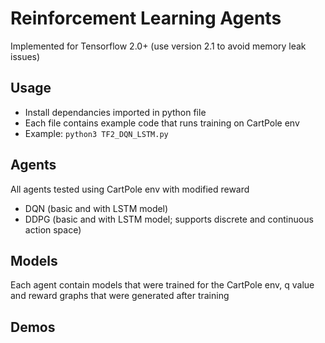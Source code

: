 # Reinforcement Learning Agents 
Implemented for Tensorflow 2.0+ (use version 2.1 to avoid memory leak issues)
## Usage
- Install dependancies imported in python file
- Each file contains example code that runs training on CartPole env
- Example: `python3 TF2_DQN_LSTM.py`
## Agents
All agents tested using CartPole env with modified reward
- DQN (basic and with LSTM model)
- DDPG (basic and with LSTM model; supports discrete and continuous action space)
## Models
Each agent contain models that were trained for the CartPole env, q value and reward graphs that were generated after training
## Demos
